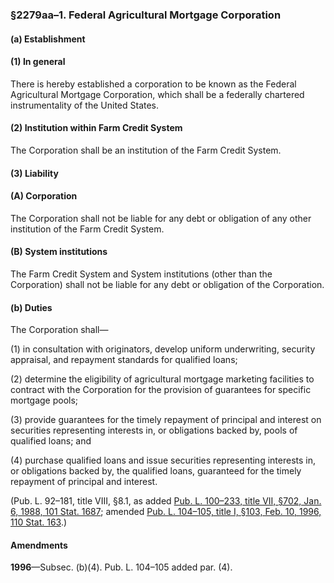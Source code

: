 ### §2279aa–1. Federal Agricultural Mortgage Corporation ###

[]()

#### (a) Establishment ####

[]()

#### (1) In general ####

There is hereby established a corporation to be known as the Federal Agricultural Mortgage Corporation, which shall be a federally chartered instrumentality of the United States.

[]()

#### (2) Institution within Farm Credit System ####

The Corporation shall be an institution of the Farm Credit System.

[]()

#### (3) Liability ####

[]()

#### (A) Corporation ####

The Corporation shall not be liable for any debt or obligation of any other institution of the Farm Credit System.

[]()

#### (B) System institutions ####

The Farm Credit System and System institutions (other than the Corporation) shall not be liable for any debt or obligation of the Corporation.

[]()

#### (b) Duties ####

The Corporation shall—

[]()

(1) in consultation with originators, develop uniform underwriting, security appraisal, and repayment standards for qualified loans;

[]()

(2) determine the eligibility of agricultural mortgage marketing facilities to contract with the Corporation for the provision of guarantees for specific mortgage pools;

[]()

(3) provide guarantees for the timely repayment of principal and interest on securities representing interests in, or obligations backed by, pools of qualified loans; and

[]()

(4) purchase qualified loans and issue securities representing interests in, or obligations backed by, the qualified loans, guaranteed for the timely repayment of principal and interest.

(Pub. L. 92–181, title VIII, §8.1, as added [Pub. L. 100–233, title VII, §702, Jan. 6, 1988, 101 Stat. 1687](/statviewer.htm?volume=101&page=1687); amended [Pub. L. 104–105, title I, §103, Feb. 10, 1996, 110 Stat. 163](/statviewer.htm?volume=110&page=163).)

#### Amendments ####

**1996**—Subsec. (b)(4). Pub. L. 104–105 added par. (4).